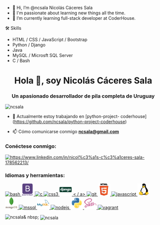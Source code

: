 - 👋 Hi, I’m @ncsala Nicolás Cáceres Sala
- 👀 I'm passionate about learning new things all the time.
- 🌱 I’m currently learning full-stack developer at CoderHouse.

🛠 Skills

- HTML / CSS / JavaScript / Bootstrap
- Python / Django 
- Java
- MySQL / Microsft SQL Server
- C / Bash

<!---
ncsala/ncsala is a ✨ special ✨ repository because its `README.md` (this file) appears on your GitHub profile.
You can click the Preview link to take a look at your changes.
--->

<h1 align = "center"> Hola 👋, soy Nicolás Cáceres Sala </h1>
<h3 align = "center"> Un apasionado desarrollador de pila completa de Uruguay </h3>

<p align = "left"> <img src = "https://komarev.com/ghpvc/?username=ncsala&label=Profile%20views&color=0e75b6&style=flat" alt = "ncsala" /> </p>

- 🔭 Actualmente estoy trabajando en [python-project- coderhouse] (https://github.com/ncsala/python-project-coderhouse)

- 📫 Cómo comunicarse conmigo **ncsala@gmail.com**

<h3 align = "left"> Conéctese conmigo: </h3>
<p align = "left">
<a href="https://linkedin.com/in/https://www.linkedin.com/in/nicol%c3%a1s-c%c3%a1ceres-sala-178562213/" target="blank"> <img align = "center" src = "https://raw.githubusercontent.com/rahuldkjain/github-profile-readme-generator/master/src/images/icons/Social/linked-in-alt.svg" alt = "https://www.linkedin.com/in/nicol%c3%a1s-c%c3%a1ceres-sala-178562213/" height = "30" width = "40" /> </a>
</p>

<h3 align = "left"> Idiomas y herramientas: </h3>
<p align = "left"> <a href="https://www.gnu.org/software/bash/" target="_blank" rel="noreferrer"> <img src = "https: // www. vectorlogo.zone/logos/gnu_bash/gnu_bash-icon.svg "alt =" bash "width =" 40 "height =" 40 "/> </a> <a href =" https://getbootstrap.com "target = "_blank" rel = "noreferrer"> <img src = "https://raw.githubusercontent.com/devicons/devicon/master/icons/bootstrap/bootstrap-plain-wordmark.svg" alt = "bootstrap" width = " 40 "altura =" 40 "/> </a> <a href="https://www.cprogramming.com/" target="_blank" rel="noreferrer"> <img src =" https: // raw .githubusercontent.com/devicons/devicon/master/icons/c/c-original.svg "alt =" c "width =" 40 "height =" 40 "/> </a> <a href =" https: // www.w3schools.com/css/ "target =" _ blank "rel =" noreferrer "> <img src =" https://raw.githubusercontent.com/devicons/devicon/master/icons/css3/css3-original-wordmark .svg "alt =" css3 "width =" 40 "height =" 40 "/> </a> <a href =" https://www.djangoproject.com/ "target =" _ blank "rel =" noreferrer " > <img src = "https://raw.githubusercontent.com/devicons/devicon/master/icons/django/django-original.svg" alt = "django" width = "40" height = "40" /> < / a><a href="https://git-scm.com/" target="_blank" rel="noreferrer"> <img src = "https://www.vectorlogo.zone/logos/git-scm/git- scm-icon.svg "alt =" git "width =" 40 "height =" 40 "/> </a> <a href =" https://www.w3.org/html/ "target =" _ blank " rel = "noreferrer"> <img src = "https://raw.githubusercontent.com/devicons/devicon/master/icons/html5/html5-original-wordmark.svg" alt = "html5" width = "40" de altura = "40" /> </a> <a href="https://developer.mozilla.org/en-US/docs/Web/JavaScript" target="_blank" rel="noreferrer"> <img src = "https: //raw.githubusercontent.com / devicons / devicon / master / icons / javascript / javascript-original.svg "alt =" javascript "width =" 40 "height =" 40 "/> </a> <a href =" https: // www. linux.org/ "target =" _ blank "rel =" noreferrer "> <img src =" https://raw.githubusercontent.com/devicons/devicon/master/icons/linux/linux-original.svg "alt =" linux "width =" 40 "height =" 40 "/> </a> <a href="https://www.mongodb.com/" target="_blank" rel="noreferrer"> <img src =" https://raw.githubusercontent.com/devicons/devicon/master/icons/mongodb/mongodb-original-wordmark.svg "alt =" mongodb "width =" 40 "height =" 40 "/> </a><a href="https://www.microsoft.com/en-us/sql-server" target="_blank" rel="noreferrer"> <img src = "https://www.svgrepo.com/show /303229/microsoft-sql-server-logo.svg "alt =" mssql "width =" 40 "height =" 40 "/> </a> <a href =" https://www.mysql.com/ " target = "_ blank" rel = "noreferrer"> <img src = "https://raw.githubusercontent.com/devicons/devicon/master/icons/mysql/mysql-original-wordmark.svg" alt = "mysql" ancho = "40" height = "40" /> </a> <a href="https://nodejs.org" target="_blank" rel="noreferrer"> <img src = "https: // raw. githubusercontent.com / devicons / devicon / master / icons / nodejs / nodejs-original-wordmark.svg "alt =" nodejs "width =" 40 "height =" 40 "/> </a> <a href =" https: // www.python.org "target =" _ blank "rel =" noreferrer "> <img src =" https://raw.githubusercontent.com/devicons/devicon/master/icons/python/python-original.svg "alt = "python" width = "40" height = "40" /> </a> <a href="https://sass-lang.com" target="_blank" rel="noreferrer"> <img src = " https://raw.githubusercontent.com/devicons/devicon/master/icons/sass/sass-original.svg "alt =" sass "width =" 40 "height =" 40 "/> </a> <a href = "https://www.vagrantup.com/" target = "_ blank" rel = "noreferrer"> <img src = "https://www.vectorlogo.zone/logos/vagrantup/vagrantup-icon.svg "alt =" vagrant "width =" 40 "height =" 40 "/> </a> </p>

<p> <img align = "left" src = "https://github-readme-stats.vercel.app/api/top-langs?username=ncsala&show_icons=true&locale=en&layout=compact" alt = "ncsala" /> </p>

<p> & nbsp; <img align = "center" src = "https://github-readme-stats.vercel.app/api?username=ncsala&show_icons=true&locale=en" alt = "ncsala" /> </p>
